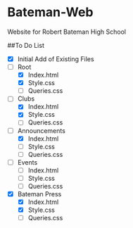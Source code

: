 # Bateman-Web
Website for Robert Bateman High School

##To Do List
- [x] Initial Add of Existing Files
- [ ] Root
  - [x] Index.html
  - [x] Style.css
  - [ ] Queries.css
- [ ] Clubs
  - [x] Index.html
  - [x] Style.css
  - [ ] Queries.css
- [ ] Announcements
  - [x] Index.html
  - [ ] Style.css
  - [ ] Queries.css
- [ ] Events
  - [ ] Index.html
  - [ ] Style.css
  - [ ] Queries.css
- [x] Bateman Press
  - [x] Index.html
  - [x] Style.css
  - [ ] Queries.css
